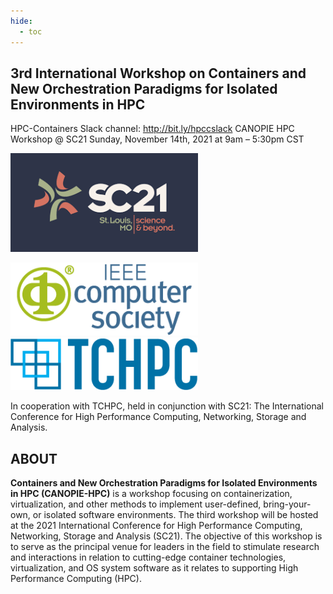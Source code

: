 ```yaml
---
hide:
  - toc
---
```


## 3rd International Workshop on Containers and New Orchestration Paradigms for Isolated Environments in HPC

HPC-Containers Slack channel: http://bit.ly/hpccslack
CANOPIE HPC Workshop @ SC21
Sunday, November 14th, 2021 at 9am – 5:30pm CST

![SC21](../../images/sc21-logo-300x158.png)

![IEEE](../../images/ieee.png) ![TCHPC](../../images/tchpc_logo_cmyk-300x84.png)

In cooperation with TCHPC,  held in conjunction with SC21: The International Conference for High Performance Computing, Networking, Storage and Analysis.

## ABOUT
**Containers and New Orchestration Paradigms for Isolated Environments in HPC (CANOPIE-HPC)** is a workshop focusing on containerization, virtualization, and other methods to implement user-defined, bring-your-own, or isolated software environments. The third workshop will be hosted at the 2021 International Conference for High Performance Computing, Networking, Storage and Analysis (SC21). The objective of this workshop is to serve as the principal venue for leaders in the field to stimulate research and interactions in relation to cutting-edge container technologies, virtualization, and OS system software as it relates to supporting High Performance Computing (HPC).
